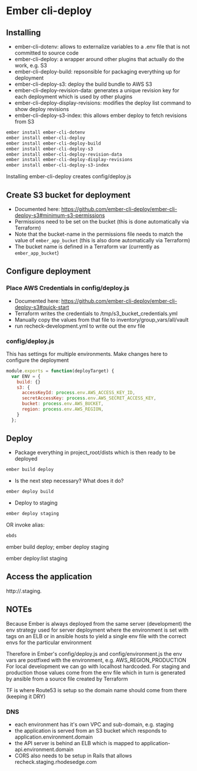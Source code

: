 # Ember cli-deploy

## Installing

- ember-cli-dotenv: allows to externalize variables to a .env file that is not committed to source code
- ember-cli-deploy: a wrapper around other plugins that actually do the work, e.g. S3
- ember-cli-deploy-build: repsonsible for packaging everything up for deployment
- ember-cli-deploy-s3: deploy the build bundle to AWS S3
- ember-cli-deploy-revision-data: generates a unique revision key for each deployment which is used by other plugins
- ember-cli-deploy-display-revisions: modifies the deploy list command to show deploy revisions
- ember-cli-deploy-s3-index: this allows ember deploy to fetch revisions from S3

```bash
ember install ember-cli-dotenv
ember install ember-cli-deploy
ember install ember-cli-deploy-build
ember install ember-cli-deploy-s3
ember install ember-cli-deploy-revision-data
ember install ember-cli-deploy-display-revisions
ember install ember-cli-deploy-s3-index
```

Installing ember-cli-deploy creates config/deploy.js


## Create S3 bucket for deployment

- Documented here: https://github.com/ember-cli-deploy/ember-cli-deploy-s3#minimum-s3-permissions
- Permissions need to be set on the bucket (this is done automatically via Terraform)
- Note that the bucket-name in the permissions file needs to match the value of `ember_app_bucket` (this is also done automatically via Terraform)
- The bucket name is defined in a Terraform var (currently as `ember_app_bucket`)


## Configure deployment

### Place AWS Credentials in config/deploy.js

- Documented here: https://github.com/ember-cli-deploy/ember-cli-deploy-s3#quick-start
- Terraform writes the credentials to /tmp/s3_bucket_credentials.yml
- Manually copy the values from that file to inventory/group_vars/all/vault
- run recheck-development.yml to write out the env file

### config/deploy.js

This has settings for multiple environments. Make changes here to configure the deployment

```js
module.exports = function(deployTarget) {
  var ENV = {
    build: {}
    s3: {
      accessKeyId: process.env.AWS_ACCESS_KEY_ID,
      secretAccessKey: process.env.AWS_SECRET_ACCESS_KEY,
      bucket: process.env.AWS_BUCKET,
      region: process.env.AWS_REGION,
    }
  };
```


## Deploy

- Package everything in project_root/dists which is then ready to be deployed

```bash
ember build deploy
```

- Is the next step necessary? What does it do?

```bash
ember deploy build
```

- Deploy to staging

```bash
ember deploy staging
```

OR invoke alias:

```bash
ebds
```

ember build deploy; ember deploy staging

ember deploy:list staging

## Access the application

http://<app-name>.staging.<domain>


## NOTEs

Because Ember is always deployed from the same server (development) the env strategy used for server deployment where the environment
is set with tags on an ELB or in ansible hosts to yield a single env file with the correct envs for the particular environment

Therefore in Ember's config/deploy.js and config/environment.js the env vars are postfixed with the environment, e.g. AWS_REGION_PRODUCTION
For local development we can go with localhost hardcoded. For staging and production those values come from the env file which in turn
is generated by ansible from a source file created by Terraform

TF is where Route53 is setup so the domain name should come from there (keeping it DRY)

### DNS

- each environment has it's own VPC and sub-domain, e.g. staging
- the application is served from an S3 bucket which responds to application.environment.domain
- the API server is behind an ELB which is mapped to application-api.environment.domain
- CORS also needs to be setup in Rails that allows recheck.staging.rhodesedge.com
